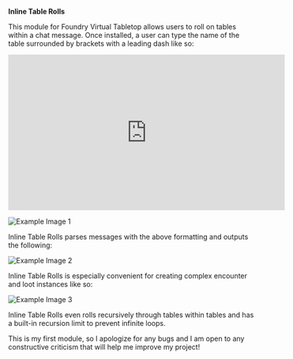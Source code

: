 **Inline Table Rolls**

This module for Foundry Virtual Tabletop allows users to roll on tables within a chat message. Once installed, a user can type the name of the table surrounded by brackets with a leading dash like so:

<iframe width="560" height="315" src="https://www.youtube.com/embed/CZyB0IRB0GE" title="YouTube video player" frameborder="0" allow="accelerometer; autoplay; clipboard-write; encrypted-media; gyroscope; picture-in-picture" allowfullscreen></iframe>


![Example Image 1](https://i.imgur.com/pDUiZyI.png)

Inline Table Rolls parses messages with the above formatting and outputs the following:

![Example Image 2](https://i.imgur.com/hg206r1.png)

Inline Table Rolls is especially convenient for creating complex encounter and loot instances like so:

![Example Image 3](https://i.imgur.com/5zp2jgq.png)

Inline Table Rolls even rolls recursively through tables within tables and has a built-in recursion limit to prevent infinite loops.

This is my first module, so I apologize for any bugs and I am open to any constructive criticism that will help me improve my project!
